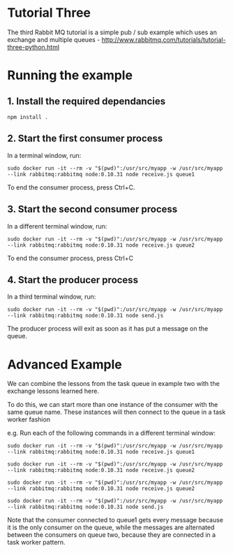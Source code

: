 # Tutorial Three

The third Rabbit MQ tutorial is a simple pub / sub example which uses an exchange and multiple queues - http://www.rabbitmq.com/tutorials/tutorial-three-python.html

# Running the example

## 1. Install the required dependancies

    npm install .


## 2. Start the first consumer process

  In a terminal window, run:

    sudo docker run -it --rm -v "$(pwd)":/usr/src/myapp -w /usr/src/myapp --link rabbitmq:rabbitmq node:0.10.31 node receive.js queue1

To end the consumer process, press Ctrl+C.

## 3. Start the second consumer process

  In a different terminal window, run:

    sudo docker run -it --rm -v "$(pwd)":/usr/src/myapp -w /usr/src/myapp --link rabbitmq:rabbitmq node:0.10.31 node receive.js queue2

To end the consumer process, press Ctrl+C


## 4. Start the producer process

  In a third terminal window, run:

    sudo docker run -it --rm -v "$(pwd)":/usr/src/myapp -w /usr/src/myapp --link rabbitmq:rabbitmq node:0.10.31 node send.js

The producer process will exit as soon as it has put a message on the queue.

# Advanced Example

We can combine the lessons from the task queue in example two with the exchange lessons learned here.

To do this, we can start more than one instance of the consumer with the same queue name. These instances will then connect to the queue in a task worker fashion

e.g. Run each of the following commands in a different terminal window:

    sudo docker run -it --rm -v "$(pwd)":/usr/src/myapp -w /usr/src/myapp --link rabbitmq:rabbitmq node:0.10.31 node receive.js queue1

    sudo docker run -it --rm -v "$(pwd)":/usr/src/myapp -w /usr/src/myapp --link rabbitmq:rabbitmq node:0.10.31 node receive.js queue2

    sudo docker run -it --rm -v "$(pwd)":/usr/src/myapp -w /usr/src/myapp --link rabbitmq:rabbitmq node:0.10.31 node receive.js queue2

    sudo docker run -it --rm -v "$(pwd)":/usr/src/myapp -w /usr/src/myapp --link rabbitmq:rabbitmq node:0.10.31 node send.js


Note that the consumer connected to queue1 gets every message because it is the only consumer on the queue, while the messages are alternated between the consumers on queue two, because they are connected in a task worker pattern.
